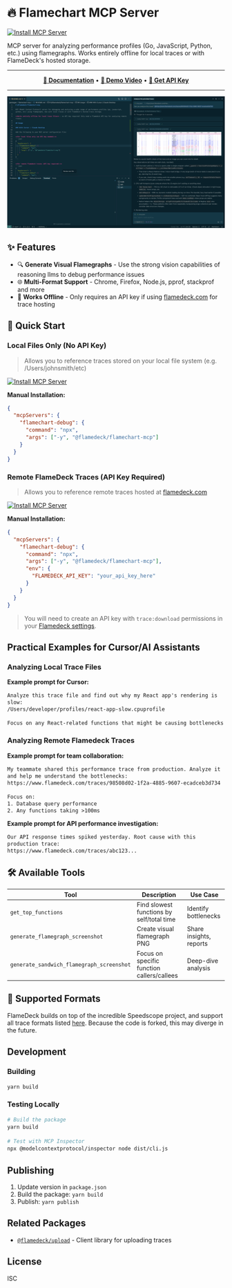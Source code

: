 # 🔥 Flamechart MCP Server

[![Install MCP Server](https://cursor.com/deeplink/mcp-install-light.svg)](https://cursor.com/install-mcp?name=flamedeck&config=eyJjb21tYW5kIjoibnB4IC15IEBmbGFtZWRlY2svZmxhbWVjaGFydC1tY3AifQ%3D%3D)

MCP server for analyzing performance profiles (Go, JavaScript, Python, etc.) using flamegraphs. Works entirely offline for local traces or with FlameDeck's hosted storage.

-----

<div align="center">

[**📖 Documentation**](https://docs.flamedeck.com/mcp-server) • [**🎥 Demo Video**](https://www.youtube.com/watch?v=wNoL82YvuAA) • [**🔑 Get API Key**](https://flamedeck.com/settings/api-keys) 

</div>

-----

![Screenshot of FlameDeck MCP in action](./images/screenshot.png)

## ✨ Features

- 🔍 **Generate Visual Flamegraphs** - Use the strong vision capabilities of reasoning llms to debug performance issues
- 🌐 **Multi-Format Support** - Chrome, Firefox, Node.js, pprof, stackprof and more
- 🔌 **Works Offline** - Only requires an API key if using [flamedeck.com](https://flamedeck.com) for trace hosting

## 🚀 Quick Start

### Local Files Only (No API Key)

> Allows you to reference traces stored on your local file system (e.g. /Users/johnsmith/etc)

[![Install MCP Server](https://cursor.com/deeplink/mcp-install-light.svg)](https://cursor.com/install-mcp?name=flamedeck&config=eyJjb21tYW5kIjoibnB4IC15IEBmbGFtZWRlY2svZmxhbWVjaGFydC1tY3AifQ%3D%3D)

**Manual Installation:**
```json
{
  "mcpServers": {
    "flamechart-debug": {
      "command": "npx",
      "args": ["-y", "@flamedeck/flamechart-mcp"]
    }
  }
}
```

### Remote FlameDeck Traces (API Key Required)

> Allows you to reference remote traces hosted at [flamedeck.com](https://flamedeck.com)

[![Install MCP Server](https://cursor.com/deeplink/mcp-install-light.svg)](https://cursor.com/install-mcp?name=flamedeck&config=eyJjb21tYW5kIjoibnB4IC15IEBmbGFtZWRlY2svZmxhbWVjaGFydC1tY3AiLCJlbnYiOnsiRkxBTUVERUNLX0FQSV9LRVkiOiJ5b3VyX2FwaV9rZXlfaGVyZSJ9fQ%3D%3D)

**Manual Installation:**
```json
{
  "mcpServers": {
    "flamechart-debug": {
      "command": "npx",
      "args": ["-y", "@flamedeck/flamechart-mcp"],
      "env": {
        "FLAMEDECK_API_KEY": "your_api_key_here"
      }
    }
  }
}
```

> You will need to create an API key with `trace:download` permissions in your [Flamedeck settings](https://flamedeck.com/settings/api-keys).

## Practical Examples for Cursor/AI Assistants

### Analyzing Local Trace Files

**Example prompt for Cursor:**
```
Analyze this trace file and find out why my React app's rendering is slow:
/Users/developer/profiles/react-app-slow.cpuprofile

Focus on any React-related functions that might be causing bottlenecks
```

### Analyzing Remote Flamedeck Traces

**Example prompt for team collaboration:**
```
My teammate shared this performance trace from production. Analyze it and help me understand the bottlenecks:
https://www.flamedeck.com/traces/98508d02-1f2a-4885-9607-ecadceb3d734

Focus on:
1. Database query performance 
2. Any functions taking >100ms
```

**Example prompt for API performance investigation:**
```
Our API response times spiked yesterday. Root cause with this production trace:
https://www.flamedeck.com/traces/abc123...
```

## 🛠️ Available Tools

| Tool | Description | Use Case |
|------|-------------|----------|
| `get_top_functions` | Find slowest functions by self/total time | Identify bottlenecks |
| `generate_flamegraph_screenshot` | Create visual flamegraph PNG | Share insights, reports |
| `generate_sandwich_flamegraph_screenshot` | Focus on specific function callers/callees | Deep-dive analysis |

## 📁 Supported Formats

FlameDeck builds on top of the incredible Speedscope project, and support all trace formats listed [here](https://github.com/jlfwong/speedscope?tab=readme-ov-file#supported-file-formats). Because the code is forked, this may diverge in the future.

## Development

### Building

```bash
yarn build
```

### Testing Locally

```bash
# Build the package
yarn build

# Test with MCP Inspector
npx @modelcontextprotocol/inspector node dist/cli.js
```

## Publishing

1. Update version in `package.json`
2. Build the package: `yarn build`
3. Publish: `yarn publish`

## Related Packages

- [`@flamedeck/upload`](https://www.npmjs.com/package/@flamedeck/upload) - Client library for uploading traces

## License

ISC 